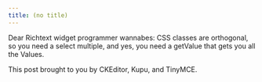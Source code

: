```yaml
---
title: (no title)
---
```

<p>Dear Richtext widget programmer wannabes: CSS classes are orthogonal, so you need a select multiple, and yes, you need a getValue that gets you all the Values. </p>

<p>This post brought to you by CKEditor, Kupu, and TinyMCE.</p>